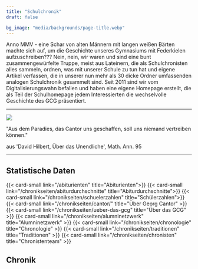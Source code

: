 ```yaml
---
title: "Schulchronik"
draft: false

bg_image: "media/backgrounds/page-title.webp"
---
```

Anno MMV - eine Schar von alten Männern mit langen weißen Bärten machte sich auf,
um die Geschichte unseres Gymnasiums mit Federkielen aufzuschreiben??? Nein, nein,
wir waren und sind eine bunt zusammengewürfelte Truppe, meist aus Lateinern, die
als Schulchronisten alles sammeln, ordnen, was mit unserer Schule zu tun hat und
eigene Artikel verfassen, die in unserer nun mehr als 30 dicke Ordner umfassenden
analogen Schulchronik gesammelt sind. Seit 2011 sind wir vom Digitalisierungswahn
befallen und haben eine eigene Homepage erstellt, die als Teil der Schulhomepage
jedem Interessierten die wechselvolle Geschichte des GCG präsentiert.

---
<div class="row">
<div class="col-md-3 col-12">
<img src="/media/schulchronik/cantor1.webp">
</div>
<div class="col-md-9 col-12">
<p class="fs-1 fw-bold">"Aus dem Paradies, das Cantor uns geschaffen, soll uns niemand vertreiben können."</p>
aus 'David Hilbert, Über das Unendliche', Math. Ann. 95
</div>
</div>

---

## Statistische Daten

<div class="row">
    {{< card-small link="/abiturienten" title="Abiturienten">}}
    {{< card-small link="/chronikseiten/abiturdurchschnitte" title="Abiturdurchschnitte">}}
    {{< card-small link="/chronikseiten/schuelerzahlen" title="Schülerzahlen">}}
    {{< card-small link="/chronikseiten/cantor/" title="Über Georg Cantor" >}}
    {{< card-small link="/chronikseiten/ueber-das-gcg" title="Über das GCG" >}}
    {{< card-small link="/chronikseiten/alumninetzwerk" title="Alumninetzwerk" >}}
    {{< card-small link="/chronikseiten/chronologie" title="Chronologie" >}}
    {{< card-small link="/chronikseiten/traditionen" title="Traditionen" >}}
    {{< card-small link="/chronikseiten/chronisten" title="Chronistenteam" >}}
</div>


## Chronik
